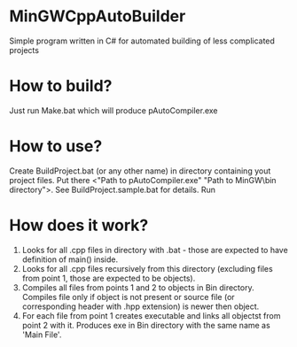 # MinGWCppAutoBuilder
Simple program written in C# for automated building of less complicated projects

# How to build?
Just run Make.bat which will produce pAutoCompiler.exe

# How to use?
Create BuildProject.bat (or any other name) in directory containing yout project files. Put there <"Path to pAutoCompiler.exe" "Path to MinGW\bin directory">. See BuildProject.sample.bat for details.
Run

# How does it work?
1. Looks for all .cpp files in directory with .bat - those are expected to have definition of main() inside.
2. Looks for all .cpp files recursively from this directory (excluding files from point 1, those are expected to be objects).
3. Compiles all files from points 1 and 2 to objects in Bin directory. Compiles file only if object is not present or source file (or corresponding header with .hpp extension) is newer then object.
4. For each file from point 1 creates executable and links all objectst from point 2 with it. Produces exe in Bin directory with the same name as 'Main File'.
